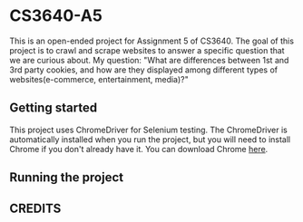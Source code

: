 # CS3640-A5

This is an open-ended project for Assignment 5 of CS3640. The goal of this project is to crawl and scrape websites to answer a specific question that we are curious about. My question: "What are differences between 1st and 3rd party cookies, and how are they displayed among different types of websites(e-commerce, entertainment, media)?"

## Getting started

This project uses ChromeDriver for Selenium testing. The ChromeDriver is automatically installed when you run the project, but you will need to install Chrome if you don't already have it. You can download Chrome [here](https://www.google.com/chrome/).


## Running the project


## CREDITS

